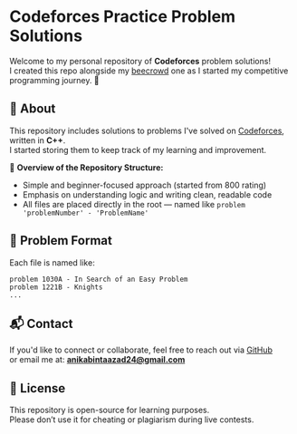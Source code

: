 # Codeforces Practice Problem Solutions
Welcome to my personal repository of **Codeforces** problem solutions!  
I created this repo alongside my [beecrowd](https://github.com/YourGitHubUsername/beecrowd) one as I started my competitive programming journey. 🌱

## 📌 About
This repository includes solutions to problems I've solved on [Codeforces](https://codeforces.com/), written in **C++**.  
I started storing them to keep track of my learning and improvement.

📝 **Overview of the Repository Structure:**

- Simple and beginner-focused approach (started from 800 rating)  
- Emphasis on understanding logic and writing clean, readable code  
- All files are placed directly in the root — named like `problem 'problemNumber' - 'ProblemName'` 

## 🧾 Problem Format
Each file is named like:

```
problem 1030A - In Search of an Easy Problem
problem 1221B - Knights
...
```

## 📬 Contact
If you'd like to connect or collaborate, feel free to reach out via [GitHub](https://github.com/YourGitHubUsername)  
or email me at: **anikabintaazad24@gmail.com**

## 📖 License
This repository is open-source for learning purposes.  
Please don’t use it for cheating or plagiarism during live contests. 

